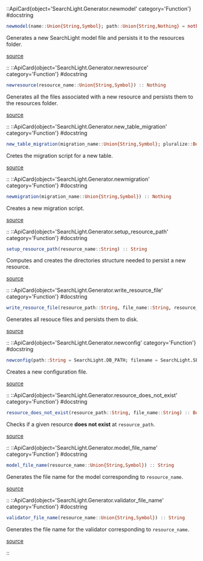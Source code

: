 

::ApiCard{object='SearchLight.Generator.newmodel' category='Function'}
#docstring



```julia
newmodel(name::Union{String,Symbol}; path::Union{String,Nothing} = nothing, pluralize::Bool = true) :: Nothing
```


Generates a new SearchLight model file and persists it to the resources folder.


[source](https://github.com/GenieFramework/SearchLight.jl/blob/v2.11.0/src/Generator.jl#L13-L17)

::
::ApiCard{object='SearchLight.Generator.newresource' category='Function'}
#docstring



```julia
newresource(resource_name::Union{String,Symbol}) :: Nothing
```


Generates all the files associated with a new resource and persists them to the resources folder.


[source](https://github.com/GenieFramework/SearchLight.jl/blob/v2.11.0/src/Generator.jl#L31-L35)

::
::ApiCard{object='SearchLight.Generator.new_table_migration' category='Function'}
#docstring



```julia
new_table_migration(migration_name::Union{String,Symbol}; pluralize::Bool = true) :: Nothing
```


Cretes the migration script for a new table.


[source](https://github.com/GenieFramework/SearchLight.jl/blob/v2.11.0/src/Generator.jl#L65-L69)

::
::ApiCard{object='SearchLight.Generator.newmigration' category='Function'}
#docstring



```julia
newmigration(migration_name::Union{String,Symbol}) :: Nothing
```


Creates a new migration script.


[source](https://github.com/GenieFramework/SearchLight.jl/blob/v2.11.0/src/Generator.jl#L83-L87)

::
::ApiCard{object='SearchLight.Generator.setup_resource_path' category='Function'}
#docstring



```julia
setup_resource_path(resource_name::String) :: String
```


Computes and creates the directories structure needed to persist a new resource.


[source](https://github.com/GenieFramework/SearchLight.jl/blob/v2.11.0/src/Generator.jl#L97-L101)

::
::ApiCard{object='SearchLight.Generator.write_resource_file' category='Function'}
#docstring



```julia
write_resource_file(resource_path::String, file_name::String, resource_name::String) :: Bool
```


Generates all resouce files and persists them to disk.


[source](https://github.com/GenieFramework/SearchLight.jl/blob/v2.11.0/src/Generator.jl#L116-L120)

::
::ApiCard{object='SearchLight.Generator.newconfig' category='Function'}
#docstring



```julia
newconfig(path::String = SearchLight.DB_PATH; filename = SearchLight.SEARCHLIGHT_DB_CONFIG_FILE_NAME) :: Nothing
```


Creates a new configuration file.


[source](https://github.com/GenieFramework/SearchLight.jl/blob/v2.11.0/src/Generator.jl#L164-L168)

::
::ApiCard{object='SearchLight.Generator.resource_does_not_exist' category='Function'}
#docstring



```julia
resource_does_not_exist(resource_path::String, file_name::String) :: Bool
```


Checks if a given resource **does not exist** at `resource_path`.


[source](https://github.com/GenieFramework/SearchLight.jl/blob/v2.11.0/src/Generator.jl#L182-L186)

::
::ApiCard{object='SearchLight.Generator.model_file_name' category='Function'}
#docstring



```julia
model_file_name(resource_name::Union{String,Symbol}) :: String
```


Generates the file name for the model corresponding to `resource_name`.


[source](https://github.com/GenieFramework/SearchLight.jl/blob/v2.11.0/src/Generator.jl#L198-L202)

::
::ApiCard{object='SearchLight.Generator.validator_file_name' category='Function'}
#docstring



```julia
validator_file_name(resource_name::Union{String,Symbol}) :: String
```


Generates the file name for the validator corresponding to `resource_name`.


[source](https://github.com/GenieFramework/SearchLight.jl/blob/v2.11.0/src/Generator.jl#L208-L212)

::
